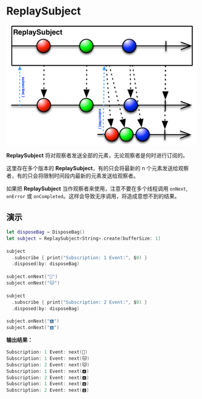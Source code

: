 # ReplaySubject

![](../../.gitbook/assets/ReplaySubject.png)

**ReplaySubject** 将对观察者发送全部的元素，无论观察者是何时进行订阅的。

这里存在多个版本的 **ReplaySubject**，有的只会将最新的 n 个元素发送给观察者，有的只会将限制时间段内最新的元素发送给观察者。

如果把 **ReplaySubject** 当作观察者来使用，注意不要在多个线程调用 `onNext`, `onError` 或 `onCompleted`。这样会导致无序调用，将造成意想不到的结果。

## 演示

```swift
let disposeBag = DisposeBag()
let subject = ReplaySubject<String>.create(bufferSize: 1)

subject
  .subscribe { print("Subscription: 1 Event:", $0) }
  .disposed(by: disposeBag)

subject.onNext("🐶")
subject.onNext("🐱")

subject
  .subscribe { print("Subscription: 2 Event:", $0) }
  .disposed(by: disposeBag)

subject.onNext("🅰️")
subject.onNext("🅱️")
```

**输出结果：**

```swift
Subscription: 1 Event: next(🐶)
Subscription: 1 Event: next(🐱)
Subscription: 2 Event: next(🐱)
Subscription: 1 Event: next(🅰️)
Subscription: 2 Event: next(🅰️)
Subscription: 1 Event: next(🅱️)
Subscription: 2 Event: next(🅱️)
```

